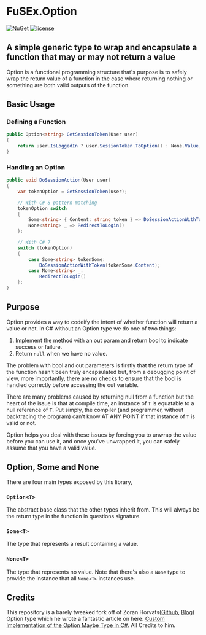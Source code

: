 # FuSEx.Option

[![NuGet](https://img.shields.io/nuget/v/FuSEx.Option.svg?style=flat)](https://www.nuget.org/packages/FuSEx.Option)
[![license](https://img.shields.io/github/license/fusex-cs/Option.svg)](https://github.com/fusex-cs/Option/blob/master/LICENSE)

## A simple generic type to wrap and encapsulate a function that may or may not return a value

Option is a functional programming structure that's purpose is to safely wrap the return value of a function in the case where returning nothing or something are both valid outputs of the function.

## Basic Usage

### Defining a Function

```csharp
public Option<string> GetSessionToken(User user)
{
    return user.IsLoggedIn ? user.SessionToken.ToOption() : None.Value;
}
```

### Handling an Option

```csharp
public void DoSessionAction(User user)
{
    var tokenOption = GetSessionToken(user);

    // With C# 8 pattern matching
    tokenOption switch
    {
        Some<string> { Content: string token } => DoSessionActionWithToken(token),
        None<string> _ => RedirectToLogin()
    };

    // With C# 7
    switch (tokenOption)
    {
        case Some<string> tokenSome:
            DoSessionActionWithToken(tokenSome.Content);
        case None<string> _:
            RedirectToLogin()
    };
}
```

## Purpose

Option provides a way to codeify the intent of whether function will return a value or not. In C# without an Option type we do one of two things:
1. Implement the method with an out param and return bool to indicate success or failure.
2. Return `null` when we have no value.

The problem with bool and out parameters is firstly that the return type of the function hasn't been truly encapsulated but, from a debugging point of view, more importantly, there are no checks to ensure that the bool is handled correctly before accessing the out variable.

There are many problems caused by returning null from a function but the heart of the issue is that at compile time, an instance of `T` is equatable to a null reference of `T`. Put simply, the compiler (and programmer, without backtracing the program) can't know AT ANY POINT if that instance of `T` is valid or not.

Option helps you deal with these issues by forcing you to unwrap the value before you can use it, and once you've unwrapped it, you can safely assume that you have a valid value.

## Option, Some and None

There are four main types exposed by this library,  
### `Option<T>`

The abstract base class that the other types inherit from. This will always be the return type in the function in questions signature.

### `Some<T>`

The type that represents a result containing a value.

### `None<T>`

The type that represents no value.
Note that there's also a `None` type to provide the instance that all `None<T>` instances use.

## Credits
This repository is a barely tweaked fork off of Zoran Horvats([Github](https://github.com/zoran-horvat), [Blog](http://www.codinghelmet.com)) Option type which he wrote a fantastic article on here: [Custom Implementation of the Option Maybe Type in C#](http://www.codinghelmet.com/articles/custom-implementation-of-the-option-maybe-type-in-cs). All Credits to him.
